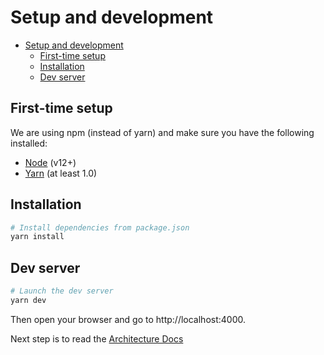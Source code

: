 # Setup and development

- [Setup and development](#setup-and-development)
  - [First-time setup](#first-time-setup)
  - [Installation](#installation)
  - [Dev server](#dev-server)

## First-time setup

We are using npm (instead of yarn) and make sure you have the following installed:

- [Node](https://nodejs.org/en/) (v12+)
- [Yarn](https://yarnpkg.com/lang/en/docs/install/) (at least 1.0)

## Installation

```bash
# Install dependencies from package.json
yarn install
```

## Dev server

```bash
# Launch the dev server
yarn dev
```

Then open your browser and go to http://localhost:4000. 

Next step is to read the [Architecture Docs](architecture.md)
